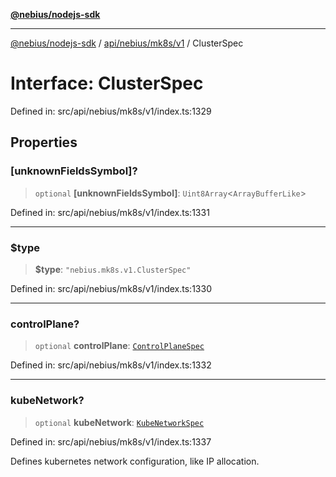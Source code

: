 [**@nebius/nodejs-sdk**](../../../../../README.md)

***

[@nebius/nodejs-sdk](../../../../../README.md) / [api/nebius/mk8s/v1](../README.md) / ClusterSpec

# Interface: ClusterSpec

Defined in: src/api/nebius/mk8s/v1/index.ts:1329

## Properties

### \[unknownFieldsSymbol\]?

> `optional` **\[unknownFieldsSymbol\]**: `Uint8Array`\<`ArrayBufferLike`\>

Defined in: src/api/nebius/mk8s/v1/index.ts:1331

***

### $type

> **$type**: `"nebius.mk8s.v1.ClusterSpec"`

Defined in: src/api/nebius/mk8s/v1/index.ts:1330

***

### controlPlane?

> `optional` **controlPlane**: [`ControlPlaneSpec`](ControlPlaneSpec.md)

Defined in: src/api/nebius/mk8s/v1/index.ts:1332

***

### kubeNetwork?

> `optional` **kubeNetwork**: [`KubeNetworkSpec`](KubeNetworkSpec.md)

Defined in: src/api/nebius/mk8s/v1/index.ts:1337

Defines kubernetes network configuration, like IP allocation.
